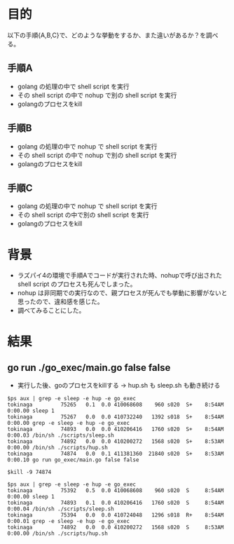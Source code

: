 # 目的
以下の手順{A,B,C}で、どのような挙動をするか、また違いがあるか？を調べる。
## 手順A
- golang の処理の中で shell script を実行
- その shell script の中で nohup で別の shell script を実行
- golangのプロセスをkill
## 手順B
- golang の処理の中で nohup で shell script を実行
- その shell script の中で nohup で別の shell script を実行
- golangのプロセスをkill
## 手順C
- golang の処理の中で nohup で shell script を実行
- その shell script の中で別の shell script を実行
- golangのプロセスをkill

# 背景
- ラズパイ4の環境で手順Aでコードが実行された時、nohupで呼び出された shell script のプロセスも死んでしまった。
- nohup は非同期での実行なので、親プロセスが死んでも挙動に影響がないと思ったので、違和感を感じた。
- 調べてみることにした。

# 結果



## go run ./go_exec/main.go false false

- 実行した後、goのプロセスをkillする → hup.sh も sleep.sh も動き続ける

```
$ps aux | grep -e sleep -e hup -e go_exec
tokinaga         75265   0.1  0.0 410068608    960 s020  S+    8:54AM   0:00.00 sleep 1
tokinaga         75267   0.0  0.0 410732240   1392 s018  S+    8:54AM   0:00.00 grep -e sleep -e hup -e go_exec
tokinaga         74893   0.0  0.0 410206416   1760 s020  S+    8:54AM   0:00.03 /bin/sh ./scripts/sleep.sh
tokinaga         74892   0.0  0.0 410200272   1568 s020  S+    8:53AM   0:00.00 /bin/sh ./scripts/hup.sh
tokinaga         74874   0.0  0.1 411381360  21840 s020  S+    8:53AM   0:00.10 go run go_exec/main.go false false

$kill -9 74874

$ps aux | grep -e sleep -e hup -e go_exec
tokinaga         75392   0.5  0.0 410068608    960 s020  S     8:54AM   0:00.00 sleep 1
tokinaga         74893   0.1  0.0 410206416   1760 s020  S     8:54AM   0:00.04 /bin/sh ./scripts/sleep.sh
tokinaga         75394   0.0  0.0 410724048   1296 s018  R+    8:54AM   0:00.01 grep -e sleep -e hup -e go_exec
tokinaga         74892   0.0  0.0 410200272   1568 s020  S     8:53AM   0:00.00 /bin/sh ./scripts/hup.sh
```
